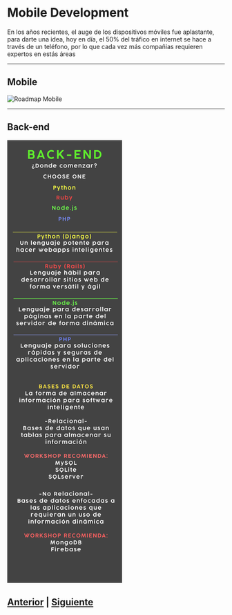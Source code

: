 # Mobile Development

En los años recientes, el auge de los dispositivos móviles fue aplastante, para darte una idea, hoy en día, el 50% del tráfico en internet se hace a través de un teléfono, por lo que cada vez más compañias requieren expertos en estás áreas

***

## Mobile
![Roadmap Mobile](/Talleres/que-quiero-programar/roadmaps/Roadmap&#32;Móvil.png)
***
## Back-end
![Roadmap Front](/Talleres/que-quiero-programar/roadmaps/RoadmapBackEnd.png)

## [Anterior](page3.md) | [Siguiente](page5.md)

